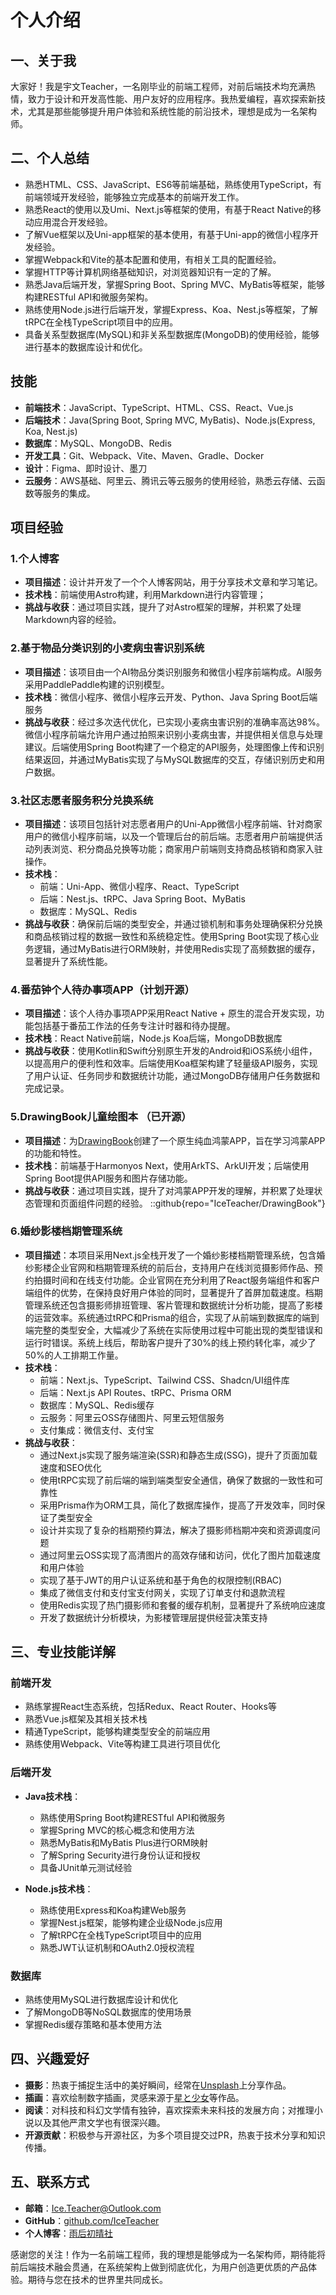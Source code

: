 # 个人介绍

## 一、关于我
大家好！我是宇文Teacher，一名刚毕业的前端工程师，对前后端技术均充满热情，致力于设计和开发高性能、用户友好的应用程序。我热爱编程，喜欢探索新技术，尤其是那些能够提升用户体验和系统性能的前沿技术，理想是成为一名架构师。

## 二、个人总结
- 熟悉HTML、CSS、JavaScript、ES6等前端基础，熟练使用TypeScript，有前端领域开发经验，能够独立完成基本的前端开发工作。 
- 熟悉React的使用以及Umi、Next.js等框架的使用，有基于React Native的移动应用混合开发经验。 
- 了解Vue框架以及Uni-app框架的基本使用，有基于Uni-app的微信小程序开发经验。 
- 掌握Webpack和Vite的基本配置和使用，有相关工具的配置经验。 
- 掌握HTTP等计算机网络基础知识，对浏览器知识有一定的了解。 
- 熟悉Java后端开发，掌握Spring Boot、Spring MVC、MyBatis等框架，能够构建RESTful API和微服务架构。
- 熟练使用Node.js进行后端开发，掌握Express、Koa、Nest.js等框架，了解tRPC在全栈TypeScript项目中的应用。
- 具备关系型数据库(MySQL)和非关系型数据库(MongoDB)的使用经验，能够进行基本的数据库设计和优化。

## 技能
- **前端技术**：JavaScript、TypeScript、HTML、CSS、React、Vue.js
- **后端技术**：Java(Spring Boot, Spring MVC, MyBatis)、Node.js(Express, Koa, Nest.js)
- **数据库**：MySQL、MongoDB、Redis
- **开发工具**：Git、Webpack、Vite、Maven、Gradle、Docker
- **设计**：Figma、即时设计、墨刀
- **云服务**：AWS基础、阿里云、腾讯云等云服务的使用经验，熟悉云存储、云函数等服务的集成。

## 项目经验
### 1.个人博客
- **项目描述**：设计并开发了一个个人博客网站，用于分享技术文章和学习笔记。
- **技术栈**：前端使用Astro构建，利用Markdown进行内容管理；
- **挑战与收获**：通过项目实践，提升了对Astro框架的理解，并积累了处理Markdown内容的经验。

### 2.基于物品分类识别的小麦病虫害识别系统
- **项目描述**：该项目由一个AI物品分类识别服务和微信小程序前端构成。AI服务采用PaddlePaddle构建的识别模型。
- **技术栈**：微信小程序、微信小程序云开发、Python、Java Spring Boot后端服务
- **挑战与收获**：经过多次迭代优化，已实现小麦病虫害识别的准确率高达98%。微信小程序前端允许用户通过拍照来识别小麦病虫害，并提供相关信息与处理建议。后端使用Spring Boot构建了一个稳定的API服务，处理图像上传和识别结果返回，并通过MyBatis实现了与MySQL数据库的交互，存储识别历史和用户数据。

### 3.社区志愿者服务积分兑换系统
- **项目描述**：该项目包括针对志愿者用户的Uni-App微信小程序前端、针对商家用户的微信小程序前端，以及一个管理后台的前后端。志愿者用户前端提供活动列表浏览、积分商品兑换等功能；商家用户前端则支持商品核销和商家入驻操作。
- **技术栈**：
  - 前端：Uni-App、微信小程序、React、TypeScript
  - 后端：Nest.js、tRPC、Java Spring Boot、MyBatis
  - 数据库：MySQL、Redis
- **挑战与收获**：确保前后端的类型安全，并通过锁机制和事务处理确保积分兑换和商品核销过程的数据一致性和系统稳定性。使用Spring Boot实现了核心业务逻辑，通过MyBatis进行ORM映射，并使用Redis实现了高频数据的缓存，显著提升了系统性能。

### 4.番茄钟个人待办事项APP（计划开源）
- **项目描述**：该个人待办事项APP采用React Native + 原生的混合开发实现，功能包括基于番茄工作法的任务专注计时器和待办提醒。
- **技术栈**：React Native前端，Node.js Koa后端，MongoDB数据库
- **挑战与收获**：使用Kotlin和Swift分别原生开发的Android和iOS系统小组件，以提高用户的便利性和效率。后端使用Koa框架构建了轻量级API服务，实现了用户认证、任务同步和数据统计功能，通过MongoDB存储用户任务数据和完成记录。

### 5.DrawingBook儿童绘图本 （已开源）
- **项目描述**：为[DrawingBook](https://github.com/IceTeacher/DrawingBook)创建了一个原生纯血鸿蒙APP，旨在学习鸿蒙APP的功能和特性。
- **技术栈**：前端基于Harmonyos Next，使用ArkTS、ArkUI开发；后端使用Spring Boot提供API服务和图片存储功能。
- **挑战与收获**：通过项目实践，提升了对鸿蒙APP开发的理解，并积累了处理状态管理和页面组件问题的经验。
::github{repo="IceTeacher/DrawingBook"}

### 6.婚纱影楼档期管理系统
- **项目描述**：本项目采用Next.js全栈开发了一个婚纱影楼档期管理系统，包含婚纱影楼企业官网和档期管理系统的前后台，支持用户在线浏览摄影师作品、预约拍摄时间和在线支付功能。企业官网在充分利用了React服务端组件和客户端组件的优势，在保持良好用户体验的同时，显著提升了首屏加载速度。档期管理系统还包含摄影师排班管理、客片管理和数据统计分析功能，提高了影楼的运营效率。系统通过tRPC和Prisma的组合，实现了从前端到数据库的端到端完整的类型安全，大幅减少了系统在实际使用过程中可能出现的类型错误和运行时错误。系统上线后，帮助客户提升了30%的线上预约转化率，减少了50%的人工排期工作量。
- **技术栈**：
  - 前端：Next.js、TypeScript、Tailwind CSS、Shadcn/UI组件库
  - 后端：Next.js API Routes、tRPC、Prisma ORM
  - 数据库：MySQL、Redis缓存
  - 云服务：阿里云OSS存储图片、阿里云短信服务
  - 支付集成：微信支付、支付宝
- **挑战与收获**：
  - 通过Next.js实现了服务端渲染(SSR)和静态生成(SSG)，提升了页面加载速度和SEO优化
  - 使用tRPC实现了前后端的端到端类型安全通信，确保了数据的一致性和可靠性
  - 采用Prisma作为ORM工具，简化了数据库操作，提高了开发效率，同时保证了类型安全
  - 设计并实现了复杂的档期预约算法，解决了摄影师档期冲突和资源调度问题
  - 通过阿里云OSS实现了高清图片的高效存储和访问，优化了图片加载速度和用户体验
  - 实现了基于JWT的用户认证系统和基于角色的权限控制(RBAC)
  - 集成了微信支付和支付宝支付网关，实现了订单支付和退款流程
  - 使用Redis实现了热门摄影师和套餐的缓存机制，显著提升了系统响应速度
  - 开发了数据统计分析模块，为影楼管理层提供经营决策支持

## 三、专业技能详解

### 前端开发
- 熟练掌握React生态系统，包括Redux、React Router、Hooks等
- 熟悉Vue.js框架及其相关技术栈
- 精通TypeScript，能够构建类型安全的前端应用
- 熟练使用Webpack、Vite等构建工具进行项目优化

### 后端开发
- **Java技术栈**：
  - 熟练使用Spring Boot构建RESTful API和微服务
  - 掌握Spring MVC的核心概念和使用方法
  - 熟悉MyBatis和MyBatis Plus进行ORM映射
  - 了解Spring Security进行身份认证和授权
  - 具备JUnit单元测试经验

- **Node.js技术栈**：
  - 熟练使用Express和Koa构建Web服务
  - 掌握Nest.js框架，能够构建企业级Node.js应用
  - 了解tRPC在全栈TypeScript项目中的应用
  - 熟悉JWT认证机制和OAuth2.0授权流程

### 数据库
- 熟练使用MySQL进行数据库设计和优化
- 了解MongoDB等NoSQL数据库的使用场景
- 掌握Redis缓存策略和基本使用方法

## 四、兴趣爱好
- **摄影**：热衷于捕捉生活中的美好瞬间，经常在[Unsplash](https://unsplash.com/)上分享作品。
- **插画**：喜欢绘制数字插画，灵感来源于[星と少女](https://www.pixiv.net/artworks/108916539)等作品。
- **阅读**：对科技和科幻文学情有独钟，喜欢探索未来科技的发展方向；对推理小说以及其他严肃文学也有很深兴趣。
- **开源贡献**：积极参与开源社区，为多个项目提交过PR，热衷于技术分享和知识传播。

## 五、联系方式
- **邮箱**：[Ice.Teacher@Outlook.com](mailto:Ice.Teacher@Outlook.com)
- **GitHub**：[github.com/IceTeacher](https://github.com/IceTeacher)
- **个人博客**：[雨后初晴社](https://www.rainafter.cn)

感谢您的关注！作为一名前端工程师，我的理想是能够成为一名架构师，期待能将前后端技术融会贯通，在系统架构上做到彻底优化，为用户创造更优质的产品体验。期待与您在技术的世界里共同成长。